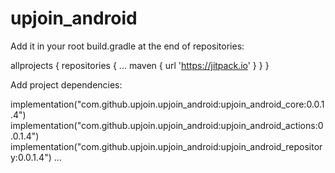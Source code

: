 # upjoin_android

Add it in your root build.gradle at the end of repositories:

allprojects {
		repositories {
			...
			maven { url 'https://jitpack.io' }
		}
}

Add project dependencies:

implementation("com.github.upjoin.upjoin_android:upjoin_android_core:0.0.1.4")
implementation("com.github.upjoin.upjoin_android:upjoin_android_actions:0.0.1.4")
implementation("com.github.upjoin.upjoin_android:upjoin_android_repository:0.0.1.4")
...
